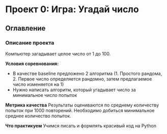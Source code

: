 # Проект 0: Игра: Угадай число

## Оглавление

### Описание проекта
Компьютер загадывает целое число от 1 до 100. 

**Условия соревнования:**
- В качестве baseline предложено 2 алгоритма (1. Простого рандома, 2. Первое число определяется рандомно, затем предлагаемое число изменяется на 1)
- Нужно написать алгоритм, который угадывает число за минимальное число попыток

**Метрика качества**
Результаты оцениваются по среднему количеству попыток при 1000 повторений. Необходимо добиться минимальное среднее количество попыток.

**Что практикуем**
Учимся писать и формлять красивый код на Python